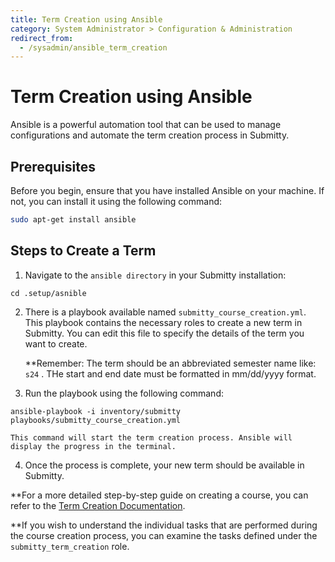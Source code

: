 ```yaml
---
title: Term Creation using Ansible
category: System Administrator > Configuration & Administration
redirect_from:
  - /sysadmin/ansible_term_creation
---
```


# Term Creation using Ansible

Ansible is a powerful automation tool that can be used to manage configurations and automate the term creation process in Submitty.

## Prerequisites

Before you begin, ensure that you have installed Ansible on your machine. If not, you can install it using the following command:

```bash
sudo apt-get install ansible
```

## Steps to Create a Term
1. Navigate to the `ansible directory` in your Submitty installation:

```
cd .setup/asnible
```

2. There is a playbook available named `submitty_course_creation.yml`. This playbook contains the necessary roles to create a new term in Submitty. You can edit this file to specify the details of the term you want to create.

    **Remember: The term should be an abbreviated semester name like: `s24` . THe start and end date must be formatted in mm/dd/yyyy format. 

3. Run the playbook using the following command:

 ```
ansible-playbook -i inventory/submitty playbooks/submitty_course_creation.yml
```

    This command will start the term creation process. Ansible will display the progress in the terminal.

4. Once the process is complete, your new term should be available in Submitty.

**For a more detailed step-by-step guide on creating a course, you can refer to the [Term Creation Documentation](term_creation.md). 

**If you wish to understand the individual tasks that are performed during the course creation process, you can examine the tasks defined under the `submitty_term_creation` role. 
